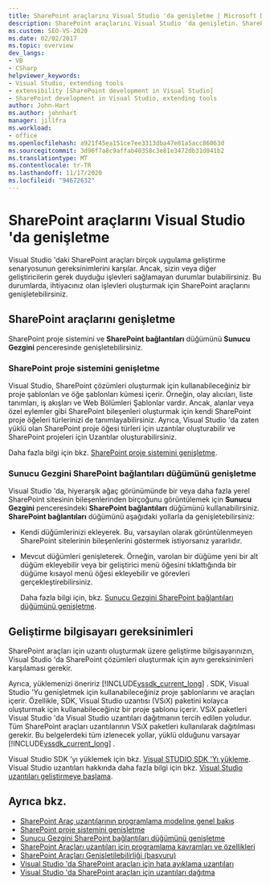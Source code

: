 ```yaml
---
title: SharePoint araçlarını Visual Studio 'da genişletme | Microsoft Docs
description: SharePoint araçlarını Visual Studio 'da genişletin. SharePoint proje sistemini genişletin. Sunucu Gezgini 'de SharePoint bağlantıları düğümünü genişletin.
ms.custom: SEO-VS-2020
ms.date: 02/02/2017
ms.topic: overview
dev_langs:
- VB
- CSharp
helpviewer_keywords:
- Visual Studio, extending tools
- extensibility [SharePoint development in Visual Studio]
- SharePoint development in Visual Studio, extending tools
author: John-Hart
ms.author: johnhart
manager: jillfra
ms.workload:
- office
ms.openlocfilehash: a921f45ea151ce7ee3313dba47e81a5acc86063d
ms.sourcegitcommit: 3d96f7a8c9affab40358c3e81e3472db31d841b2
ms.translationtype: MT
ms.contentlocale: tr-TR
ms.lasthandoff: 11/17/2020
ms.locfileid: "94672632"
---
```

# <a name="extend-the-sharepoint-tools-in-visual-studio"></a>SharePoint araçlarını Visual Studio 'da genişletme
  Visual Studio 'daki SharePoint araçları birçok uygulama geliştirme senaryosunun gereksinimlerini karşılar. Ancak, sizin veya diğer geliştiricilerin gerek duyduğu işlevleri sağlamayan durumlar bulabilirsiniz. Bu durumlarda, ihtiyacınız olan işlevleri oluşturmak için SharePoint araçlarını genişletebilirsiniz.

## <a name="how-to-extend-the-sharepoint-tools"></a>SharePoint araçlarını genişletme
 SharePoint proje sistemini ve **SharePoint bağlantıları** düğümünü **Sunucu Gezgini** penceresinde genişletebilirsiniz.

### <a name="extend-the-sharepoint-project-system"></a>SharePoint proje sistemini genişletme
 Visual Studio, SharePoint çözümleri oluşturmak için kullanabileceğiniz bir proje şablonları ve öğe şablonları kümesi içerir. Örneğin, olay alıcıları, liste tanımları, iş akışları ve Web Bölümleri Şablonlar vardır. Ancak, alanlar veya özel eylemler gibi SharePoint bileşenleri oluşturmak için kendi SharePoint proje öğeleri türlerinizi de tanımlayabilirsiniz. Ayrıca, Visual Studio 'da zaten yüklü olan SharePoint proje öğesi türleri için uzantılar oluşturabilir ve SharePoint projeleri için Uzantılar oluşturabilirsiniz.

 Daha fazla bilgi için bkz. [SharePoint proje sistemini genişletme](../sharepoint/extending-the-sharepoint-project-system.md).

### <a name="extend-the-sharepoint-connections-node-in-server-explorer"></a>Sunucu Gezgini SharePoint bağlantıları düğümünü genişletme
 Visual Studio 'da, hiyerarşik ağaç görünümünde bir veya daha fazla yerel SharePoint sitesinin bileşenlerinden birçoğunu görüntülemek için **Sunucu Gezgini** penceresindeki **SharePoint bağlantıları** düğümünü kullanabilirsiniz. **SharePoint bağlantıları** düğümünü aşağıdaki yollarla da genişletebilirsiniz:

- Kendi düğümlerinizi ekleyerek. Bu, varsayılan olarak görüntülenmeyen SharePoint sitelerinin bileşenlerini göstermek istiyorsanız yararlıdır.

- Mevcut düğümleri genişleterek. Örneğin, varolan bir düğüme yeni bir alt düğüm ekleyebilir veya bir geliştirici menü öğesini tıklattığında bir düğüme kısayol menü öğesi ekleyebilir ve görevleri gerçekleştirebilirsiniz.

  Daha fazla bilgi için, bkz. [Sunucu Gezgini SharePoint bağlantıları düğümünü genişletme](../sharepoint/extending-the-sharepoint-connections-node-in-server-explorer.md).

## <a name="development-computer-requirements"></a>Geliştirme bilgisayarı gereksinimleri
 SharePoint araçları için uzantı oluşturmak üzere geliştirme bilgisayarınızın, Visual Studio 'da SharePoint çözümleri oluşturmak için aynı gereksinimleri karşılaması gerekir.

 Ayrıca, yüklemenizi öneririz [!INCLUDE[vssdk_current_long](../sharepoint/includes/vssdk-current-long-md.md)] . SDK, Visual Studio 'Yu genişletmek için kullanabileceğiniz proje şablonlarını ve araçları içerir. Özellikle, SDK, Visual Studio uzantısı (VSıX) paketini kolayca oluşturmak için kullanabileceğiniz bir proje şablonu içerir. VSıX paketleri Visual Studio 'da Visual Studio uzantıları dağıtmanın tercih edilen yoludur. Tüm SharePoint araçları uzantılarının VSıX paketleri kullanılarak dağıtılması gerekir. Bu belgelerdeki tüm izlenecek yollar, yüklü olduğunu varsayar [!INCLUDE[vssdk_current_long](../sharepoint/includes/vssdk-current-long-md.md)] .

 Visual Studio SDK 'yı yüklemek için bkz. [Visual STUDIO SDK 'Yı yükleme](../extensibility/installing-the-visual-studio-sdk.md). Visual Studio uzantıları hakkında daha fazla bilgi için bkz. [Visual Studio uzantıları geliştirmeye başlama](../extensibility/starting-to-develop-visual-studio-extensions.md).

## <a name="see-also"></a>Ayrıca bkz.

- [SharePoint Araç uzantılarının programlama modeline genel bakış](../sharepoint/overview-of-the-programming-model-of-sharepoint-tools-extensions.md)
- [SharePoint proje sistemini genişletme](../sharepoint/extending-the-sharepoint-project-system.md)
- [Sunucu Gezgini SharePoint bağlantıları düğümünü genişletme](../sharepoint/extending-the-sharepoint-connections-node-in-server-explorer.md)
- [SharePoint Araçları uzantıları için programlama kavramları ve özellikleri](../sharepoint/programming-concepts-and-features-for-sharepoint-tools-extensions.md)
- [SharePoint Araçları Genişletilebilirliği &#40;başvuru&#41;](../sharepoint/reference-sharepoint-tools-extensibility.md)
- [Visual Studio 'da SharePoint araçları için hata ayıklama uzantıları](../sharepoint/debugging-extensions-for-the-sharepoint-tools-in-visual-studio.md)
- [Visual Studio 'da SharePoint araçları için uzantıları dağıtma](../sharepoint/deploying-extensions-for-the-sharepoint-tools-in-visual-studio.md)
